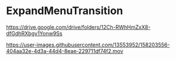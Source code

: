 # ExpandMenuTransition
https://drive.google.com/drive/folders/12Ch-RWhHmZxX8-dfGdhRXbgy1Yonw9Ss


https://user-images.githubusercontent.com/13553952/158203556-404aa32e-4d3a-44d4-8eae-229711df74f2.mov

